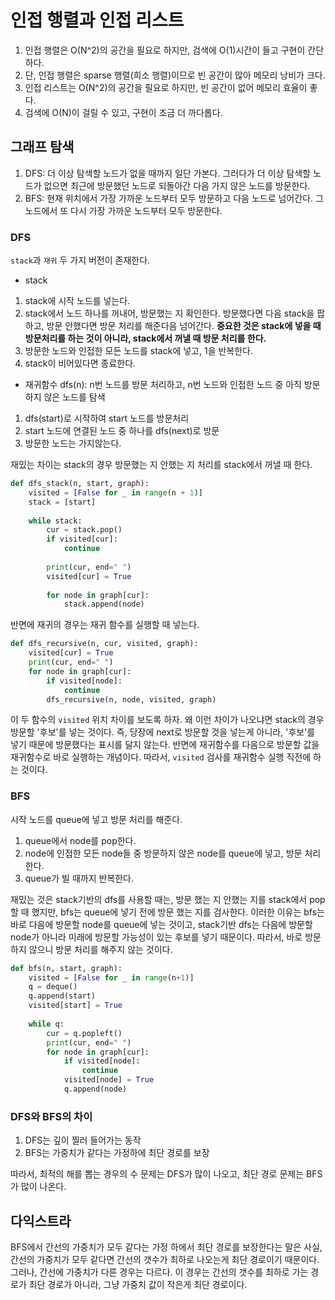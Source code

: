 # 인접 행렬과 인접 리스트
1. 인접 행렬은 O(N^2)의 공간을 필요로 하지만, 검색에 O(1)시간이 들고 구현이 간단하다.
2. 단, 인접 행렬은 sparse 행렬(희소 행렬)이므로 빈 공간이 많아 메모리 낭비가 크다.
3. 인접 리스트는 O(N^2)의 공간을 필요로 하지만, 빈 공간이 없어 메모리 효율이 좋다.
4. 검색에 O(N)이 걸릴 수 있고, 구현이 조금 더 까다롭다.

## 그래프 탐색
1. DFS: 더 이상 탐색할 노드가 없을 때까지 일단 가본다. 그러다가 더 이상 탐색할 노드가 없으면 최근에 방문했던 노드로 되돌아간 다음 가지 않은 노드를 방문한다. 
2. BFS: 현재 위치에서 가장 가까운 노드부터 모두 방문하고 다음 노드로 넘어간다. 그 노드에서 또 다시 가장 가까운 노드부터 모두 방문한다. 

### DFS
`stack`과 `재귀` 두 가지 버전이 존재한다.

- stack
1. stack에 시작 노드를 넣는다.
2. stack에서 노드 하나를 꺼내어, 방문했는 지 확인한다. 방문했다면 다음 stack을 팝하고, 방문 안했다면 방문 처리를 해준다음 넘어간다. **중요한 것은 stack에 넣을 때 방문처리를 하는 것이 아니라, stack에서 꺼낼 때 방문 처리를 한다.**
3. 방문한 노드와 인접한 모든 노드를 stack에 넣고, 1을 반복한다. 
4. stack이 비어있다면 종료한다.

- 재귀함수
dfs(n): n번 노드를 방문 처리하고, n번 노드와 인접한 노드 중 아직 방문하지 않은 노드를 탐색
1. dfs(start)로 시작하여 start 노드를 방문처리 
2. start 노드에 연결된 노드 중 하나를 dfs(next)로 방문
3. 방문한 노드는 가지않는다.

재밌는 차이는 stack의 경우 방문했는 지 안했는 지 처리를 stack에서 꺼낼 때 한다.
```py
def dfs_stack(n, start, graph):
    visited = [False for _ in range(n + 1)]
    stack = [start]
    
    while stack:
        cur = stack.pop()
        if visited[cur]:
            continue
        
        print(cur, end=" ")
        visited[cur] = True
        
        for node in graph[cur]:
            stack.append(node)
```

반면에 재귀의 경우는 재귀 함수를 실행할 때 넣는다.
```py
def dfs_recursive(n, cur, visited, graph):
    visited[cur] = True
    print(cur, end=" ")
    for node in graph[cur]:
        if visited[node]:
            continue
        dfs_recursive(n, node, visited, graph)
```

이 두 함수의 `visited` 위치 차이를 보도록 하자. 왜 이런 차이가 나오냐면 stack의 경우 방문할 '후보'를 넣는 것이다. 즉, 당장에 next로 방문할 것을 넣는게 아니라, '후보'를 넣기 때문에 방문했다는 표시를 달지 않는다. 반면에 재귀함수를 다음으로 방문할 값을 재귀함수로 바로 실행하는 개념이다. 따라서, `visited` 검사를 재귀함수 실행 직전에 하는 것이다.

### BFS
시작 노드를 queue에 넣고 방문 처리를 해준다.

1. queue에서 node를 pop한다.
2. node에 인접한 모든 node들 중 방문하지 않은 node를 queue에 넣고, 방문 처리한다.
3. queue가 빌 때까지 반복한다.

재밌는 것은 stack기반의 dfs를 사용할 때는, 방문 했는 지 안했는 지를 stack에서 pop할 때 했지만, bfs는 queue에 넣기 전에 방문 했는 지를 검사한다. 이러한 이유는 bfs는 바로 다음에 방문할 node를 queue에 넣는 것이고, stack기반 dfs는 다음에 방문할 node가 아니라 미래에 방문할 가능성이 있는 후보를 넣기 때문이다. 따라서, 바로 방문하지 않으니 방문 처리를 해주지 않는 것이다.

```py
def bfs(n, start, graph):
    visited = [False for _ in range(n+1)]
    q = deque()
    q.append(start)
    visited[start] = True
    
    while q:
        cur = q.popleft()
        print(cur, end=" ")
        for node in graph[cur]:
            if visited[node]:
                continue
            visited[node] = True
            q.append(node)
```

### DFS와 BFS의 차이
1. DFS는 깊이 찔러 들어가는 동작
2. BFS는 가중치가 같다는 가정하에 최단 경로를 보장

따라서, 최적의 해를 뽑는 경우의 수 문제는 DFS가 많이 나오고, 최단 경로 문제는 BFS가 많이 나온다.

## 다익스트라
BFS에서 간선의 가중치가 모두 같다는 가정 하에서 최단 경로를 보장한다는 말은 사실, 간선의 가중치가 모두 같다면 간선의 갯수가 최하로 나오는게 최단 경로이기 때문이다. 그러나, 간선에 가중치가 다른 경우는 다르다. 이 경우는 간선의 갯수를 최하로 가는 경로가 최단 경로가 아니라, 그냥 가중치 값이 작은게 최단 경로이다. 